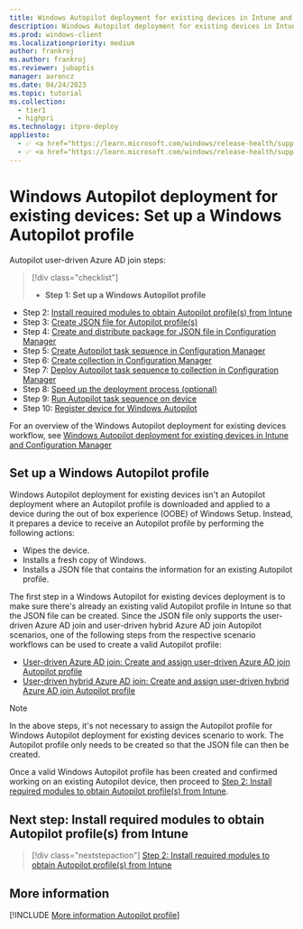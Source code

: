 ```yaml
---
title: Windows Autopilot deployment for existing devices in Intune and Configuration Manager - Step 1 of 10 - Set up a Windows Autopilot profile
description: Windows Autopilot deployment for existing devices in Intune and Configuration Manager - Step 1 of 10 - Set up a Windows Autopilot profile.
ms.prod: windows-client
ms.localizationpriority: medium
author: frankroj
ms.author: frankroj
ms.reviewer: jubaptis
manager: aaroncz
ms.date: 04/24/2023
ms.topic: tutorial
ms.collection: 
  - tier1
  - highpri
ms.technology: itpro-deploy
appliesto:
  - ✅ <a href="https://learn.microsoft.com/windows/release-health/supported-versions-windows-client" target="_blank">Windows 11</a>
  - ✅ <a href="https://learn.microsoft.com/windows/release-health/supported-versions-windows-client" target="_blank">Windows 10</a>
---
```


# Windows Autopilot deployment for existing devices: Set up a Windows Autopilot profile

Autopilot user-driven Azure AD join steps:
> [!div class="checklist"]
> - **Step 1: Set up a Windows Autopilot profile**
- Step 2: [Install required modules to obtain Autopilot profile(s) from Intune](install-modules.md)
- Step 3: [Create JSON file for Autopilot profile(s)](create-json-file.md)
- Step 4: [Create and distribute package for JSON file in Configuration Manager](create-json-package.md)
- Step 5: [Create Autopilot task sequence in Configuration Manager](create-autopilot-task-sequence.md)
- Step 6: [Create collection in Configuration Manager](create-collection.md)
- Step 7: [Deploy Autopilot task sequence to collection in Configuration Manager](deploy-autopilot-task-sequence.md)
- Step 8: [Speed up the deployment process (optional)](speed-up-deployment.md)
- Step 9: [Run Autopilot task sequence on device](run-autopilot-task-sequence.md)
- Step 10: [Register device for Windows Autopilot](register-device.md)

For an overview of the Windows Autopilot deployment for existing devices workflow, see [Windows Autopilot deployment for existing devices in Intune and Configuration Manager](existing-devices-workflow.md#workflow)

## Set up a Windows Autopilot profile

Windows Autopilot deployment for existing devices isn't an Autopilot deployment where an Autopilot profile is downloaded and applied to a device during the out of box experience (OOBE) of Windows Setup. Instead, it prepares a device to receive an Autopilot profile by performing the following actions:

- Wipes the device.
- Installs a fresh copy of Windows.
- Installs a JSON file that contains the information for an existing Autopilot profile.

The first step in a Windows Autopilot for existing devices deployment is to make sure there's already an existing valid Autopilot profile in Intune so that the JSON file can be created. Since the JSON file only supports the user-driven Azure AD join and user-driven hybrid Azure AD join Autopilot scenarios, one of the following steps from the respective scenario workflows can be used to create a valid Autopilot profile:

- [User-driven Azure AD join: Create and assign user-driven Azure AD join Autopilot profile](../user-driven/azure-ad-join-autopilot-profile.md)
- [User-driven hybrid Azure AD join: Create and assign user-driven hybrid Azure AD join Autopilot profile](../user-driven/hybrid-azure-ad-join-autopilot-profile.md)

> [!NOTE]
>
> In the above steps, it's not necessary to assign the Autopilot profile for Windows Autopilot deployment for existing devices scenario to work. The Autopilot profile only needs to be created so that the JSON file can then be created.

Once a valid Windows Autopilot profile has been created and confirmed working on an existing Autopilot device, then proceed to [Step 2: Install required modules to obtain Autopilot profile(s) from Intune](install-modules.md).

## Next step: Install required modules to obtain Autopilot profile(s) from Intune

> [!div class="nextstepaction"]
> [Step 2: Install required modules to obtain Autopilot profile(s) from Intune](install-modules.md)

## More information

[!INCLUDE [More information Autopilot profile](../includes/more-info-autopilot-profile.md)]
